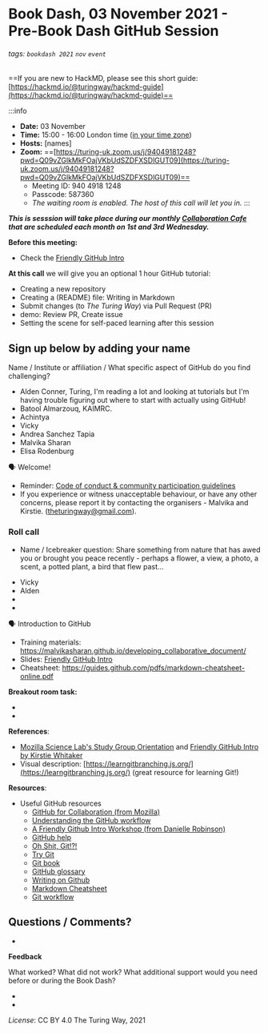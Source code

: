 # Book Dash, 03 November 2021 - Pre-Book Dash GitHub Session

###### tags: `bookdash 2021` `nov` `event`

==If you are new to HackMD, please see this short guide: [https://hackmd.io/@turingway/hackmd-guide](https://hackmd.io/@turingway/hackmd-guide)==

:::info
- **Date:** 03 November
- **Time:** 15:00 - 16:00 London time ([in your time zone](https://arewemeetingyet.com/London/2021-11-04/16:00))
- **Hosts:** [names]
- **Zoom:**
==[https://turing-uk.zoom.us/j/94049181248?pwd=Q09vZGlkMkFOajVKbUdSZDFXSDlGUT09](https://turing-uk.zoom.us/j/94049181248?pwd=Q09vZGlkMkFOajVKbUdSZDFXSDlGUT09)==
  - Meeting ID: 940 4918 1248  
  - Passcode: 587360
  - _The waiting room is enabled. The host of this call will let you in._
:::

***This is sesssion will take place during our monthly [Collaboration Cafe](https://hackmd.io/@turingway/collaboration-cafe) that are scheduled each month on 1st and 3rd Wednesday.***

**Before this meeting:**

- Check the [Friendly GitHub Intro](https://kirstiejane.github.io/friendly-github-intro/)

**At this call**
we will give you an optional 1 hour GitHub tutorial:

- Creating a new repository
- Creating a (README) file: Writing in Markdown
- Submit changes (to _The Turing Way_) via Pull Request (PR)
- demo: Review PR, Create issue
- Setting the scene for self-paced learning after this session

## Sign up below by adding your name

Name / Institute or affiliation / What specific aspect of GitHub do you find challenging?
* Alden Conner, Turing, I'm reading a lot and looking at tutorials but I'm having trouble figuring out where to start with actually using GitHub!
* Batool Almarzouq, KAIMRC.
* Achintya
* Vicky
* Andrea Sanchez Tapia
* Malvika Sharan
* Elisa Rodenburg

🗣️ Welcome!

- Reminder: [Code of conduct & community participation guidelines](https://book.the-turing-way.org/community-handbook/coc.html)
- If you experience or witness unacceptable behaviour, or have any other concerns, please report it by contacting the organisers - Malvika and Kirstie. ([theturingway@gmail.com](mailto:theturingway@gmail.com)).

### Roll call

- Name / Icebreaker question: Share something from nature that has awed you or brought you peace recently - perhaps a flower, a view, a photo, a scent, a potted plant, a bird that flew past... 
* Vicky
* Alden
* 
* 

🗣️ Introduction to GitHub

- Training materials: https://malvikasharan.github.io/developing_collaborative_document/
- Slides: [Friendly GitHub Intro](https://docs.google.com/presentation/d/e/2PACX-1vR-Qu4kYulSMGnnAHH9-OonNiLkaJrsolEecEkt0VD5_3PmKWePmiSQwxK3QHoq5gNsL-MJKowmgsAx/pub?start=false&loop=false&delayms=3000)
- Cheatsheet: https://guides.github.com/pdfs/markdown-cheatsheet-online.pdf

**Breakout room task:** 

- 
- 

**References**: 
- [Mozilla Science Lab's Study Group Orientation](https://mozillascience.github.io/study-group-orientation/) and [Friendly GitHub Intro by Kirstie Whitaker](https://github.com/KirstieJane/friendly-github-intro)
- Visual description: [https://learngitbranching.js.org/](https://learngitbranching.js.org/) (great resource for learning Git!)

**Resources**:

- Useful GitHub resources
  - [GitHub for Collaboration (from Mozilla)](https://mozilla.github.io/open-leadership-training-series/articles/github-for-collaboration/)
  - [Understanding the GitHub workflow](https://guides.github.com/introduction/flow/)
  - [A Friendly Github Intro Workshop (from Danielle Robinson)](https://daniellecrobinson.github.io/friendly-github-intro/)
  - [GitHub help](https://help.github.com/)
  - [Oh Shit, Git!?!](http://ohshitgit.com/)
  - [Try Git](https://try.github.io/)
  - [Git book](https://git-scm.com/book/en/v2)
  - [GitHub glossary](https://github.com/joeyklee/friendly-github-intro/blob/master/glossary.md)
  - [Writing on Github](https://help.github.com/categories/writing-on-github/)
  - [Markdown Cheatsheet](https://github.com/adam-p/markdown-here/wiki/Markdown-Cheatsheet)
  - [Git workflow](https://www.atlassian.com/git/tutorials/comparing-workflows)
 
**Questions / Comments?**
  - 
  -

**Feedback**

What worked? What did not work? What additional support would you need before or during the Book Dash?

-
-

*License*: CC BY 4.0 The Turing Way, 2021
